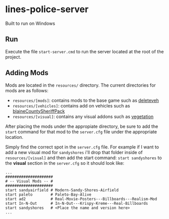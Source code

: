 # lines-police-server

Built to run on Windows

## Run

Execute the file `start-server.cmd` to run the server located at the root of the project.

## Adding Mods

Mods are located in the `resources/` directory. The current directories for mods are as follows:

* `resources/[mods]`: contains mods to the base game such as [deleteveh](https://forum.fivem.net/t/release-delete-vehicle-script-1-0-5/7727)
* `resources/[vehicles]`: contains add on vehicles such as [blaineCountySheriffPack](https://forum.fivem.net/t/blaine-county-sheriff-mega-pack-non-els/56061)
* `resources/[visual]`: contains any visual addons such as [vegetation](https://forum.fivem.net/t/release-fivem-maps-vehicles-enhancements/46133)

After placing the mods under the appropiate directory, be sure to add the `start` command for that mod to the `server.cfg` file under the appropriate location.

Simply find the correct spot in the `server.cfg` file. For example if I want to add a new visual mod for `sandyshores` i'll drop that folder inside of `resources/[visual]` and then add the start command: `start sandyshores` to the **visual** section in the `server.cfg` so it should look like:

```
...
#####################
# -- Visual Mods -- #
#####################
start sandyairfield # Modern-Sandy-Shores-Airfield
start paleto        # Paleto-Bay-Alive
start ad2           # Real-Movie-Posters---Billboards---Realism-Mod
start In-N-Out      # In-N-Out---Krispy-Kreme---Real-Billboards
start sandyshores   # <Place the name and version here>
...
```



